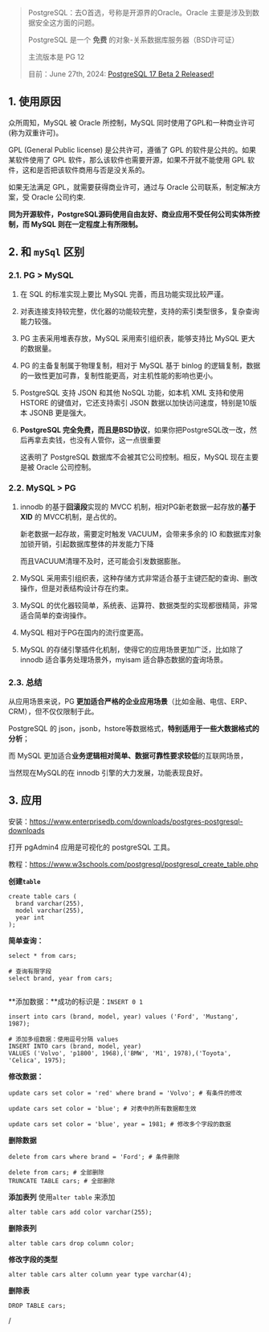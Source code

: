 

> PostgreSQL：去O首选，号称是开源界的Oracle。Oracle 主要是涉及到数据安全这方面的问题。
>
> PostgreSQL 是一个 **免费** 的对象-关系数据库服务器（BSD许可证）
>
> 主流版本是 PG 12
>
> 目前：June 27th, 2024: [PostgreSQL 17 Beta 2 Released!](https://www.postgresql.org/about/news/postgresql-17-beta-2-released-2885/)

## 1. 使用原因

众所周知，MySQL 被 Oracle 所控制，MySQL 同时使用了GPL和一种商业许可(称为双重许可)。

GPL (General Public license) 是公共许可，遵循了 GPL 的软件是公共的。如果某软件使用了 GPL 软件，那么该软件也需要开源，如果不开就不能使用 GPL 软件，这和是否把该软件商用与否是没关系的。

如果无法满足 GPL，就需要获得商业许可，通过与 Oracle 公司联系，制定解决方案，受 Oracle 公司约束.

**同为开源软件，PostgreSQL源码使用自由友好、商业应用不受任何公司实体所控制，而 MySQL 则在一定程度上有所限制。**



## 2. 和 `mySql` 区别

### 2.1.  PG > MySQL

1. 在 SQL 的标准实现上要比 MySQL 完善，而且功能实现比较严谨。

2. 对表连接支持较完整，优化器的功能较完整，支持的索引类型很多，复杂查询能力较强。

3. PG 主表采用堆表存放，MySQL 采用索引组织表，能够支持比 MySQL 更大的数据量。

4. PG 的主备复制属于物理复制，相对于 MySQL 基于 binlog 的逻辑复制，数据的一致性更加可靠，复制性能更高，对主机性能的影响也更小。

5. PostgreSQL 支持 JSON 和其他 NoSQL 功能，如本机 XML 支持和使用 HSTORE 的键值对，它还支持索引 JSON 数据以加快访问速度，特别是10版本 JSONB 更是强大。

6. **PostgreSQL 完全免费，而且是BSD协议**，如果你把PostgreSQL改一改，然后再拿去卖钱，也没有人管你，这一点很重要

   这表明了 PostgreSQL 数据库不会被其它公司控制。相反，MySQL 现在主要是被 Oracle 公司控制。

### 2.2. MySQL > PG

1. innodb 的基于**回滚段**实现的 MVCC 机制，相对PG新老数据一起存放的**基于 XID** 的 MVCC机制，是占优的。

   新老数据一起存故，需要定时触发 VACUUM，会带来多余的 IO 和数据库对象加锁开销，引起数据库整体的并发能力下降

   而且VACUUM清理不及时，还可能会引发数据膨胀。

2. MySQL 采用索引组织表，这种存储方式非常适合基于主键匹配的查询、删改操作，但是对表结构设计存在约束。
3. MySQL 的优化器较简单，系统表、运算符、数据类型的实现都很精简，非常适合简单的查询操作。
4. MySQL 相对于PG在国内的流行度更高。
5. MySQL 的存储引擎插件化机制，使得它的应用场景更加广泛，比如除了 innodb 适合事务处理场景外，myisam 适合静态数据的査询场景。

### 2.3. 总结

从应用场景来说，PG **更加适合严格的企业应用场景**（比如金融、电信、ERP、CRM），但不仅仅限制于此。

PostgreSQL 的 json，jsonb，hstore等数据格式，**特别适用于一些大数据格式的分析**；

而 MySQL 更加适合**业务逻辑相对简单、数据可靠性要求较低**的互联网场景，

当然现在MySQL的在 innodb 引擎的大力发展，功能表现良好。

## 3. 应用

安装：https://www.enterprisedb.com/downloads/postgres-postgresql-downloads

打开 pgAdmin4 应用是可视化的 postgreSQL 工具。

教程：https://www.w3schools.com/postgresql/postgresql_create_table.php

**创建`table`**

```shell
create table cars (
  brand varchar(255),
  model varchar(255),
  year int
);
```

**简单查询：**

```shell
select * from cars;

# 查询有限字段
select brand, year from cars;


```

**添加数据：**成功的标识是：`INSERT 0 1`

```shell
insert into cars (brand, model, year) values ('Ford', 'Mustang', 1987);

# 添加多组数据：使用逗号分隔 values
INSERT INTO cars (brand, model, year)
VALUES ('Volvo', 'p1800', 1968),('BMW', 'M1', 1978),('Toyota', 'Celica', 1975);
```

**修改数据：**

```shell
update cars set color = 'red' where brand = 'Volvo'; # 有条件的修改

update cars set color = 'blue'; # 对表中的所有数据都生效

update cars set color = 'blue', year = 1981; # 修改多个字段的数据
```

**删除数据**

```shell
delete from cars where brand = 'Ford'; # 条件删除

delete from cars; # 全部删除
TRUNCATE TABLE cars; # 全部删除 
```



**添加表列** 使用`alter table` 来添加

```shell
alter table cars add color varchar(255);
```

**删除表列**

```shell
alter table cars drop column color;
```



**修改字段的类型**

```shell
alter table cars alter column year type varchar(4);
```



 **删除表**

```shell
DROP TABLE cars;
```



/
